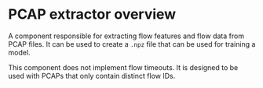# PCAP extractor overview

A component responsible for extracting flow features and flow data from PCAP files.
It can be used to create a `.npz` file that can be used for training a model.

This component does not implement flow timeouts.
It is designed to be used with PCAPs that only contain distinct flow IDs.
